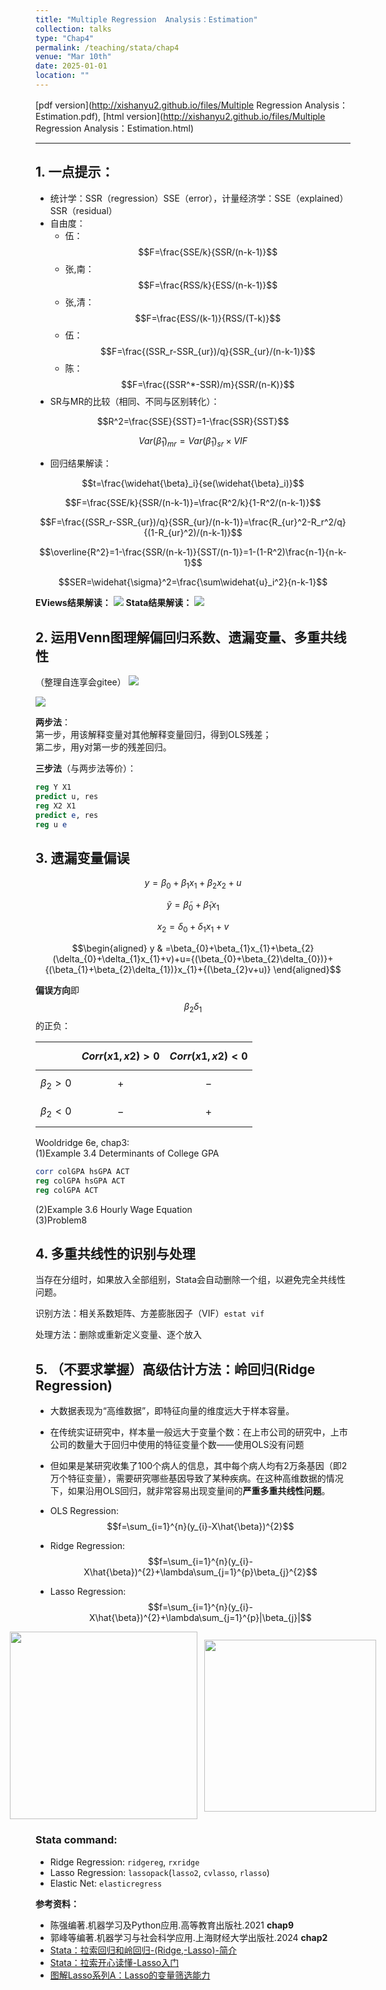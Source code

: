 ```yaml
---
title: "Multiple Regression  Analysis：Estimation"
collection: talks
type: "Chap4"
permalink: /teaching/stata/chap4
venue: "Mar 10th"
date: 2025-01-01
location: ""
---
```


[pdf version](http://xishanyu2.github.io/files/Multiple Regression Analysis：Estimation.pdf), [html version](http://xishanyu2.github.io/files/Multiple Regression Analysis：Estimation.html)

---

## 1. 一点提示：
- 统计学：SSR（regression）SSE（error），计量经济学：SSE（explained）SSR（residual）
- 自由度：
	- 伍：
 $$F=\frac{SSE/k}{SSR/(n-k-1)}$$
	- 张,南：
 $$F=\frac{RSS/k}{ESS/(n-k-1)}$$
	- 张,清：
 $$F=\frac{ESS/(k-1)}{RSS/(T-k)}$$
	- 伍：
 $$F=\frac{(SSR_r-SSR_{ur})/q}{SSR_{ur}/(n-k-1)}$$
	- 陈：
 $$F=\frac{(SSR^*-SSR)/m}{SSR/(n-K)}$$
- SR与MR的比较（相同、不同与区别转化）：

$$R^2=\frac{SSE}{SST}=1-\frac{SSR}{SST}$$

$$Var(\widehat{\beta}_1)_{mr}=Var(\widehat{\beta}_1)_{sr}\times VIF$$

- 回归结果解读：

$$t=\frac{\widehat{\beta}_i}{se(\widehat{\beta}_i)}$$

$$F=\frac{SSE/k}{SSR/(n-k-1)}=\frac{R^2/k}{1-R^2/(n-k-1)}$$

$$F=\frac{(SSR_r-SSR_{ur})/q}{SSR_{ur}/(n-k-1)}=\frac{R_{ur}^2-R_r^2/q}{(1-R_{ur}^2)/(n-k-1)}$$

$$\overline{R^2}=1-\frac{SSR/(n-k-1)}{SST/(n-1)}=1-(1-R^2)\frac{n-1}{n-k-1}$$

$$SER=\widehat{\sigma}^2=\frac{\sum\widehat{u}_i^2}{n-k-1}$$

**EViews结果解读：**
![](https://github.com/xishanyu2/xishanyu2.github.io/blob/master/images/%E8%AE%A1%E9%87%8FEViews.jpg?raw=true)
**Stata结果解读：**
![](https://github.com/xishanyu2/xishanyu2.github.io/blob/master/images/%E8%AE%A1%E9%87%8FStata.jpg?raw=true)
## 2. 运用Venn图理解偏回归系数、遗漏变量、多重共线性
（整理自连享会gitee）
![](https://github.com/xishanyu2/xishanyu2.github.io/blob/master/images/%E5%B1%8F%E5%B9%95%E6%88%AA%E5%9B%BE%202025-03-12%20142849.png?raw=true)

![](https://github.com/xishanyu2/xishanyu2.github.io/blob/master/images/%E5%B1%8F%E5%B9%95%E6%88%AA%E5%9B%BE%202025-03-12%20142914.png?raw=true)

**两步法**：  
第一步，用该解释变量对其他解释变量回归，得到OLS残差；  
第二步，用y对第一步的残差回归。

**三步法**（与两步法等价）：
```stata
reg Y X1
predict u, res
reg X2 X1
predict e, res
reg u e
```
## 3. 遗漏变量偏误

$$y= \beta _0+ \beta _1x_1+ \beta _2x_2+ u$$

$$\widetilde{y} = \widetilde{\beta } _0+ \widetilde{\beta } _1x_1$$

$$x_2= \delta _0+ \delta _1x_1+ v$$

$$\begin{aligned} y & =\beta_{0}+\beta_{1}x_{1}+\beta_{2}(\delta_{0}+\delta_{1}x_{1}+v)+u={(\beta_{0}+\beta_{2}\delta_{0})}+{(\beta_{1}+\beta_{2}\delta_{1})}x_{1}+{(\beta_{2}v+u)} \end{aligned}$$

**偏误方向**即
$$\beta_{2}\delta_{1}$$
的正负：

|             | $$Corr(x1, x2)>0$$ | $$Corr(x1, x2)<0$$ |
| :-----------: | :--------------: | :--------------: |
| $$\beta_2>0$$ |       $$+$$        |       $$-$$        |
| $$\beta_2<0$$ |       $$-$$        |       $$+$$        |

Wooldridge 6e, chap3:  
(1)Example 3.4 Determinants of College GPA
```stata
corr colGPA hsGPA ACT
reg colGPA hsGPA ACT
reg colGPA ACT
```
(2)Example 3.6 Hourly Wage Equation  
(3)Problem8
## 4. 多重共线性的识别与处理

当存在分组时，如果放入全部组别，Stata会自动删除一个组，以避免完全共线性问题。

识别方法：相关系数矩阵、方差膨胀因子（VIF）`estat vif`

处理方法：删除或重新定义变量、逐个放入
## 5. （不要求掌握）高级估计方法：**岭回归(Ridge Regression)**
- 大数据表现为“高维数据”，即特征向量的维度远大于样本容量。
- 在传统实证研究中，样本量一般远大于变量个数：在上市公司的研究中，上市公司的数量大于回归中使用的特征变量个数——使用OLS没有问题
- 但如果是某研究收集了100个病人的信息，其中每个病人均有2万条基因（即2万个特征变量），需要研究哪些基因导致了某种疾病。在这种高维数据的情况下，如果沿用OLS回归，就非常容易出现变量间的**严重多重共线性问题**。

- OLS Regression:
$$f=\sum_{i=1}^{n}(y_{i}-X\hat{\beta})^{2}$$
- Ridge Regression:
$$f=\sum_{i=1}^{n}(y_{i}-X\hat{\beta})^{2}+\lambda\sum_{j=1}^{p}\beta_{j}^{2}$$
- Lasso Regression:
$$f=\sum_{i=1}^{n}(y_{i}-X\hat{\beta})^{2}+\lambda\sum_{j=1}^{p}|\beta_{j}|$$
<div style="display: flex; justify-content: center; align-items: center;">
	<img src='/images/屏幕截图 2025-03-12 003728.png' width="300">&nbsp;&nbsp;&nbsp;
	<img src='/images/屏幕截图 2025-03-12 003657.png' width="275">
</div>

### Stata command:

- Ridge Regression: `ridgereg`, `rxridge`
- Lasso Regression: `lassopack`(`lasso2`, `cvlasso`, `rlasso`)
- Elastic Net: `elasticregress`

**参考资料：**
- 陈强编著.机器学习及Python应用.高等教育出版社.2021 **chap9**
- 郭峰等编著.机器学习与社会科学应用.上海财经大学出版社.2024 **chap2**
- [Stata：拉索回归和岭回归-(Ridge,-Lasso)-简介](https://www.lianxh.cn/details/434.html)
- [Stata：拉索开心读懂-Lasso入门](https://www.lianxh.cn/details/169.html)
- [图解Lasso系列A：Lasso的变量筛选能力](https://www.lianxh.cn/details/849.html)
